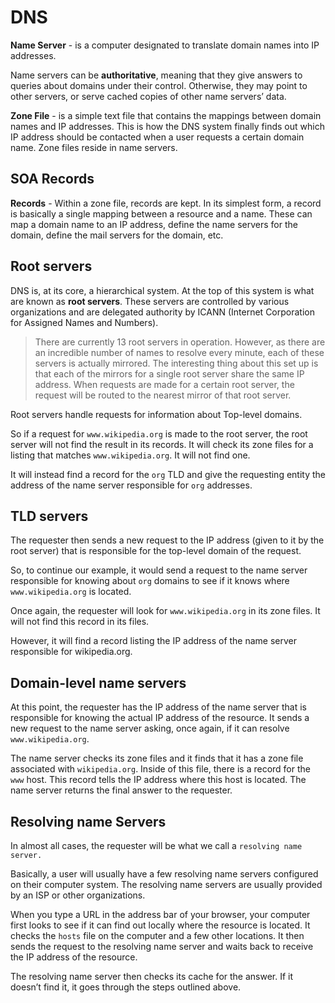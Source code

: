 # DNS

**Name Server** - is a computer designated to translate domain names into IP addresses.

Name servers can be **authoritative**, meaning that they give answers to queries about domains under their control. Otherwise, they may point to other servers, or serve cached copies of other name servers’ data.

**Zone File** - is a simple text file that contains the mappings between domain names and IP addresses. This is how the DNS system finally finds out which IP address should be contacted when a user requests a certain domain name. Zone files reside in name servers.

## SOA Records

**Records** - Within a zone file, records are kept. In its simplest form, a record is basically a single mapping between a resource and a name. These can map a domain name to an IP address, define the name servers for the domain, define the mail servers for the domain, etc.

## Root servers

DNS is, at its core, a hierarchical system. At the top of this system is what are known as **root servers**. These servers are controlled by various organizations and are delegated authority by ICANN (Internet Corporation for Assigned Names and Numbers).

> There are currently 13 root servers in operation. However, as there are an incredible number of names to resolve every minute, each of these servers is actually mirrored. The interesting thing about this set up is that each of the mirrors for a single root server share the same IP address. When requests are made for a certain root server, the request will be routed to the nearest mirror of that root server.

Root servers handle requests for information about Top-level domains.

So if a request for `www.wikipedia.org` is made to the root server, the root server will not find the result in its records. It will check its zone files for a listing that matches `www.wikipedia.org`. It will not find one.

It will instead find a record for the `org` TLD and give the requesting entity the address of the name server responsible for `org` addresses.

## TLD servers

The requester then sends a new request to the IP address (given to it by the root server) that is responsible for the top-level domain of the request.

So, to continue our example, it would send a request to the name server responsible for knowing about `org` domains to see if it knows where `www.wikipedia.org` is located.

Once again, the requester will look for `www.wikipedia.org` in its zone files. It will not find this record in its files.

However, it will find a record listing the IP address of the name server responsible for wikipedia.org.

## Domain-level name servers

At this point, the requester has the IP address of the name server that is responsible for knowing the actual IP address of the resource. It sends a new request to the name server asking, once again, if it can resolve `www.wikipedia.org`.

The name server checks its zone files and it finds that it has a zone file associated with `wikipedia.org`. Inside of this file, there is a record for the `www` host. This record tells the IP address where this host is located. The name server returns the final answer to the requester.

## Resolving name Servers

In almost all cases, the requester will be what we call a `resolving name server.`

Basically, a user will usually have a few resolving name servers configured on their computer system. The resolving name servers are usually provided by an ISP or other organizations.

When you type a URL in the address bar of your browser, your computer first looks to see if it can find out locally where the resource is located. It checks the `hosts` file on the computer and a few other locations. It then sends the request to the resolving name server and waits back to receive the IP address of the resource.

The resolving name server then checks its cache for the answer. If it doesn’t find it, it goes through the steps outlined above.

